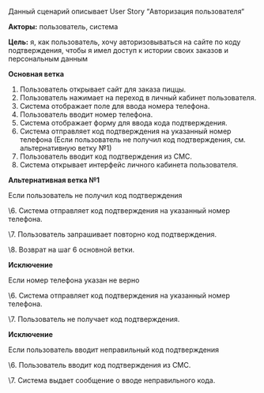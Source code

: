 Данный сценарий описывает User Story “Авторизация пользователя“

**Акторы:** пользователь, система

**Цель:** я, как пользователь, хочу авторизовываться на сайте по коду подтверждения, чтобы я имел доступ к истории своих заказов и персональным данным

**Основная ветка**

1. Пользователь открывает сайт для заказа пиццы.
2. Пользователь нажимает на переход в личный кабинет пользователя.
3. Система отображает поле для ввода номера телефона.
4. Пользователь вводит номер телефона.
5. Система отображает форму для ввода кода подтверждения.
6. Система отправляет код подтверждения на указанный номер телефона (Если пользователь не получил код подтверждения, см. альтернативную ветку №1)
7. Пользователь вводит код подтверждения из СМС.
8. Система открывает интерфейс личного кабинета пользователя.

**Альтернативная ветка №1**

Если пользователь не получил код подтверждения

\6. Система отправляет код подтверждения на указанный номер телефона.

\7. Пользователь запрашивает повторно код подтверждения.

\8. Возврат на шаг 6 основной ветки.

**Исключение**

Если номер телефона указан не верно

\6. Система отправляет код подтверждения на указанный номер телефона.

\7. Пользователь не получает код подтверждения. 

**Исключение**

Если пользователь вводит неправильный код подтверждения

\6. Пользователь вводит код подтверждения из СМС.

\7. Система выдает сообщение о вводе неправильного кода.
